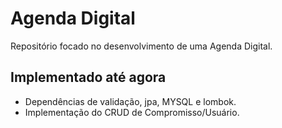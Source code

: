 # Agenda Digital
Repositório focado no desenvolvimento de uma Agenda Digital.

## Implementado até agora
- Dependências de validação, jpa, MYSQL e lombok.
- Implementação do CRUD de Compromisso/Usuário.